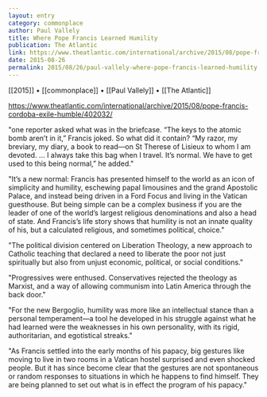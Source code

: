 ```yaml
---
layout: entry
category: commonplace
author: Paul Vallely
title: Where Pope Francis Learned Humility
publication: The Atlantic
link: https://www.theatlantic.com/international/archive/2015/08/pope-francis-cordoba-exile-humble/402032/
date: 2015-08-26
permalink: 2015/08/26/paul-vallely-where-pope-francis-learned-humility
---
```


[[2015]] • [[commonplace]] • [[Paul Vallely]] • [[The Atlantic]]

https://www.theatlantic.com/international/archive/2015/08/pope-francis-cordoba-exile-humble/402032/

"one reporter asked what was in the briefcase. “The keys to the atomic bomb aren’t in it,” Francis joked. So what did it contain? “My razor, my breviary, my diary, a book to read—on St Therese of Lisieux to whom I am devoted. ... I always take this bag when I travel. It’s normal. We have to get used to this being normal,” he added."
 
"It’s a new normal: Francis has presented himself to the world as an icon of simplicity and humility, eschewing papal limousines and the grand Apostolic Palace, and instead being driven in a Ford Focus and living in the Vatican guesthouse. But being simple can be a complex business if you are the leader of one of the world’s largest religious denominations and also a head of state. And Francis’s life story shows that humility is not an innate quality of his, but a calculated religious, and sometimes political, choice."

"The political division centered on Liberation Theology, a new approach to Catholic teaching that declared a need to liberate the poor not just spiritually but also from unjust economic, political, or social conditions."

"Progressives were enthused. Conservatives rejected the theology as Marxist, and a way of allowing communism into Latin America through the back door."

"For the new Bergoglio, humility was more like an intellectual stance than a personal temperament—a tool he developed in his struggle against what he had learned were the weaknesses in his own personality, with its rigid, authoritarian, and egotistical streaks."

"As Francis settled into the early months of his papacy, big gestures like moving to live in two rooms in a Vatican hostel surprised and even shocked people. But it has since become clear that the gestures are not spontaneous or random responses to situations in which he happens to find himself. They are being planned to set out what is in effect the program of his papacy."
